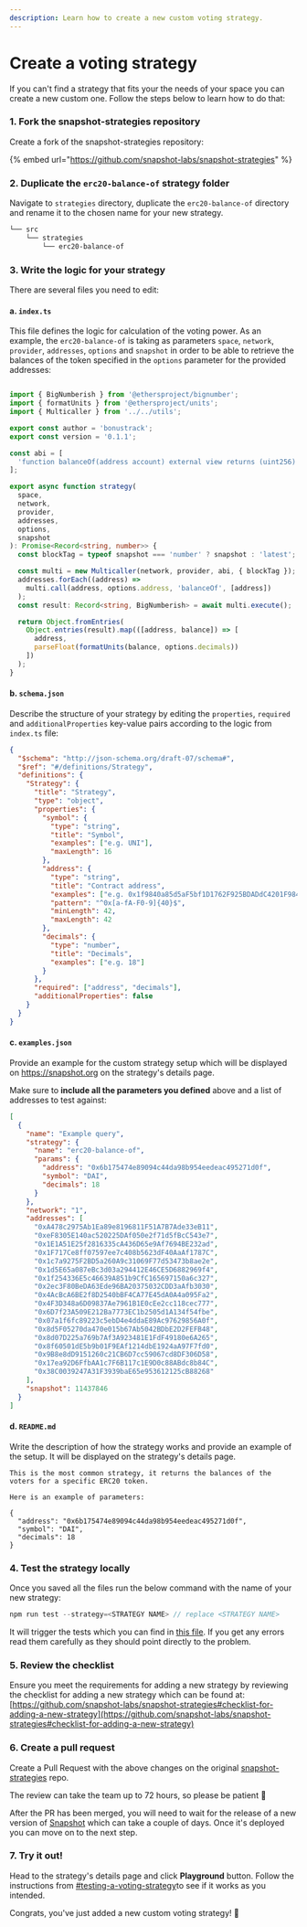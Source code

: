 ```yaml
---
description: Learn how to create a new custom voting strategy.
---
```


# Create a voting strategy

If you can't find a strategy that fits your the needs of your space you can create a new custom one. Follow the steps below to learn how to do that:

### 1. Fork the snapshot-strategies repository

Create a fork of the snapshot-strategies repository:

{% embed url="https://github.com/snapshot-labs/snapshot-strategies" %}

### **2. Duplicate the `erc20-balance-of` strategy folder**&#x20;

Navigate to `strategies` directory, duplicate the `erc20-balance-of` directory and rename it to the chosen name for your new strategy.

```bash
└── src
    └── strategies
        └── erc20-balance-of
```

### **3. Write the logic for your strategy**

There are several files you need to edit:

#### a. `index.ts`

This file defines the logic for calculation of the voting power. As an example, the `erc20-balance-of` is taking as parameters `space`, `network`, `provider`, `addresses`, `options` and `snapshot`  in order to be able to retrieve the balances of the token specified in the `options` parameter for the provided addresses:

```typescript

import { BigNumberish } from '@ethersproject/bignumber';
import { formatUnits } from '@ethersproject/units';
import { Multicaller } from '../../utils';

export const author = 'bonustrack';
export const version = '0.1.1';

const abi = [
  'function balanceOf(address account) external view returns (uint256)'
];

export async function strategy(
  space,
  network,
  provider,
  addresses,
  options,
  snapshot
): Promise<Record<string, number>> {
  const blockTag = typeof snapshot === 'number' ? snapshot : 'latest';

  const multi = new Multicaller(network, provider, abi, { blockTag });
  addresses.forEach((address) =>
    multi.call(address, options.address, 'balanceOf', [address])
  );
  const result: Record<string, BigNumberish> = await multi.execute();

  return Object.fromEntries(
    Object.entries(result).map(([address, balance]) => [
      address,
      parseFloat(formatUnits(balance, options.decimals))
    ])
  );
}
```

#### b. `schema.json`

Describe the structure of your strategy by editing the `properties`, `required` and `additionalProperties` key-value pairs according to the logic from `index.ts` file:

```json
{
  "$schema": "http://json-schema.org/draft-07/schema#",
  "$ref": "#/definitions/Strategy",
  "definitions": {
    "Strategy": {
      "title": "Strategy",
      "type": "object",
      "properties": {
        "symbol": {
          "type": "string",
          "title": "Symbol",
          "examples": ["e.g. UNI"],
          "maxLength": 16
        },
        "address": {
          "type": "string",
          "title": "Contract address",
          "examples": ["e.g. 0x1f9840a85d5aF5bf1D1762F925BDADdC4201F984"],
          "pattern": "^0x[a-fA-F0-9]{40}$",
          "minLength": 42,
          "maxLength": 42
        },
        "decimals": {
          "type": "number",
          "title": "Decimals",
          "examples": ["e.g. 18"]
        }
      },
      "required": ["address", "decimals"],
      "additionalProperties": false
    }
  }
}
```



#### c.  `examples.json`

Provide an example for the custom strategy setup which will be displayed on https://snapshot.org on the strategy's details page.&#x20;

Make sure to **include all the parameters you defined** above and a list of addresses to test against:

```json
[
  {
    "name": "Example query",
    "strategy": {
      "name": "erc20-balance-of",
      "params": {
        "address": "0x6b175474e89094c44da98b954eedeac495271d0f",
        "symbol": "DAI",
        "decimals": 18
      }
    },
    "network": "1",
    "addresses": [
      "0xA478c2975Ab1Ea89e8196811F51A7B7Ade33eB11",
      "0xeF8305E140ac520225DAf050e2f71d5fBcC543e7",
      "0x1E1A51E25f2816335cA436D65e9Af7694BE232ad",
      "0x1F717Ce8ff07597ee7c408b5623dF40AaAf1787C",
      "0x1c7a9275F2BD5a260A9c31069F77d53473b8ae2e",
      "0x1d5E65a087eBc3d03a294412E46CE5D6882969f4",
      "0x1f254336E5c46639A851b9CfC165697150a6c327",
      "0x2ec3F80BeDA63Ede96BA20375032CDD3aAfb3030",
      "0x4AcBcA6BE2f8D2540bBF4CA77E45dA0A4a095Fa2",
      "0x4F3D348a6D09837Ae7961B1E0cEe2cc118cec777",
      "0x6D7f23A509E212Ba7773EC1b2505d1A134f54fbe",
      "0x07a1f6fc89223c5ebD4e4ddaE89Ac97629856A0f",
      "0x8d5F05270da470e015b67Ab5042BDbE2D2FEFB48",
      "0x8d07D225a769b7Af3A923481E1FdF49180e6A265",
      "0x8f60501dE5b9b01F9EAf1214dbE1924aA97F7fd0",
      "0x9B8e8dD9151260c21CB6D7cc59067cd8DF306D58",
      "0x17ea92D6FfbAA1c7F6B117c1E9D0c88ABdc8b84C",
      "0x38C0039247A31F3939baE65e953612125cB88268"
    ],
    "snapshot": 11437846
  }
]

```

#### d. `README.md`

Write the description of how the strategy works and provide an example of the setup. It will be displayed on the strategy's details page.

```
This is the most common strategy, it returns the balances of the voters for a specific ERC20 token.

Here is an example of parameters:

{
  "address": "0x6b175474e89094c44da98b954eedeac495271d0f",
  "symbol": "DAI",
  "decimals": 18
}
```

### **4. Test the strategy locally**

Once you saved all the files run the below command with the name of your new strategy:

```javascript
npm run test --strategy=<STRATEGY NAME> // replace <STRATEGY NAME>
```

It will trigger the tests which you can find in [this file](https://github.com/snapshot-labs/snapshot-strategies/blob/master/test/strategy.test.ts). If you get any errors read them carefully as they should point directly to the problem.

### **5. Review the checklist**

Ensure you meet the requirements for adding a new strategy by reviewing the checklist for adding a new strategy which can be found at: [https://github.com/snapshot-labs/snapshot-strategies#checklist-for-adding-a-new-strategy](https://github.com/snapshot-labs/snapshot-strategies#checklist-for-adding-a-new-strategy)

### **6. Create a pull request**

Create a Pull Request with the above changes on the original [snapshot-strategies](https://github.com/snapshot-labs/snapshot-strategies/) repo.

The review can take the team up to 72 hours, so please be patient 🙏

After the PR has been merged, you will need to wait for the release of a new version of [Snapshot](https://snapshot.org) which can take a couple of days. Once it's deployed you can move on to the next step.

### 7. Try it out!

Head to the strategy's details page and click **Playground** button. Follow the instructions from [#testing-a-voting-strategy](../strategies/what-is-a-strategy.md#testing-a-voting-strategy "mention")to see if it works as you intended.

Congrats, you've just added a new custom voting strategy! :tada:
